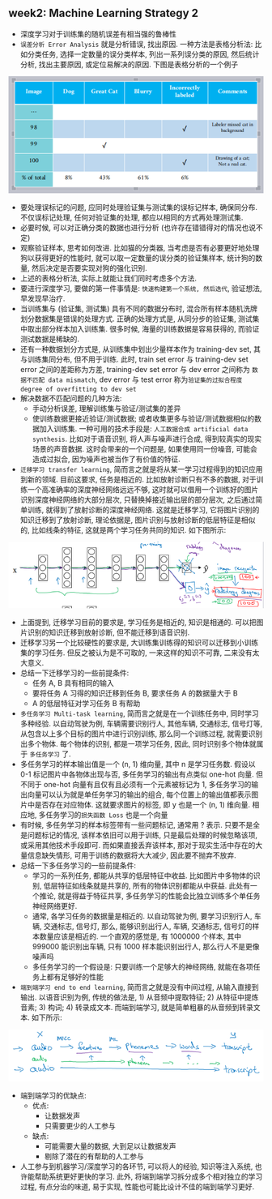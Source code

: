 ## week2: Machine Learning Strategy 2

* 深度学习对于训练集的随机误差有相当强的鲁棒性
* `误差分析 Error Analysis` 就是分析错误, 找出原因. 一种方法是表格分析法: 比如分类任务, 选择一定数量的误分类样本, 列出一系列误分类的原因, 然后统计分析, 找出主要原因, 或定位易解决的原因. 下图是表格分析的一个例子

![img/chart_error_analysis.png](img/chart_error_analysis.png)

* 要处理误标记的问题, 应同时处理验证集与测试集的误标记样本, 确保同分布. 不仅误标记处理, 任何对验证集的处理, 都应以相同的方式再处理测试集.
* 必要时候, 可以对正确分类的数据也进行分析 (也许存在错错得对的情况也说不定)
* 观察验证样本, 思考如何改进. 比如猫的分类器, 当考虑是否有必要更好地处理狗以获得更好的性能时, 就可以取一定数量的误分类的验证集样本, 统计狗的数量, 然后决定是否要实现对狗的强化识别.
* 上述的表格分析法, 实际上就能让我们同时考虑多个方法.
* 要进行深度学习, 要做的第一件事情是: `快速构建第一个系统, 然后迭代`, 验证想法, 早发现早治疗.
* 当训练集与 (验证集, 测试集) 具有不同的数据分布时, 混合所有样本随机洗牌划分数据集是错误的处理方式. 正确的处理方式是, 从同分步的验证集, 测试集中取出部分样本加入训练集. 很多时候, 海量的训练数据是容易获得的, 而验证测试数据是稀缺的.
* 还有一种数据划分方式是, 从训练集中划出少量样本作为 training-dev set, 其与训练集同分布, 但不用于训练. 此时, train set error 与 training-dev set error 之间的差距称为方差, training-dev set error 与 dev error 之间称为 `数据不匹配 data mismatch`, dev error 与 test error 称为`验证集的过拟合程度 degree of overfitting to dev set`
* 解决数据不匹配问题的几种方法:
    - 手动分析误差, 理解训练集与验证/测试集的差异
    - 使训练数据更接近验证/测试数据; 或者收集更多与验证/测试数据相似的数据加入训练集. 一种可用的技术手段是: `人工数据合成 artificial data synthesis`. 比如对于语音识别, 将人声与噪声进行合成, 得到较真实的现实场景的声音数据. 这时会带来的一个问题是, 如果使用同一份噪音, 可能会造成过拟合, 因为噪声也被当作了有价值的特征.
* `迁移学习 transfer learning`, 简而言之就是将从某一学习过程得到的知识应用到新的领域. 目前这要求, 任务是相近的. 比如放射诊断只有不多的数据, 对于训练一个高准确率的深度神经网络远远不够, 这时就可以借用一个训练好的图片识别深度神经网络的大部分层次, 只替换掉接近输出层的部分层次, 之后通过简单训练, 就得到了放射诊断的深度神经网络. 这就是迁移学习, 它将图片识别的知识迁移到了放射诊断, 理论依据是, 图片识别与放射诊断的低层特征是相似的, 比如线条的特征, 这就是两个学习任务共同的知识. 如下图所示:

![img/illustration_of_transfer_learning.png](img/illustration_of_transfer_learning.png)

* 上面提到, 迁移学习目前的要求是, 学习任务是相近的, 知识是相通的. 可以把图片识别的知识迁移到放射诊断, 但不能迁移到语音识别.
* 迁移学习另一个比较硬性的要求是, 大训练集训练得的知识可以迁移到小训练集的学习任务. 但反之被认为是不可取的, 一来这样的知识不可靠, 二来没有太大意义.
* 总结一下迁移学习的一些前提条件:
    - 任务 A, B 具有相同的输入
    - 要将任务 A 习得的知识迁移到任务 B, 要求任务 A 的数据量大于 B
    - A 的低层特征对学习任务 B 有帮助
* `多任务学习 Multi-task learning`, 简而言之就是在一个训练任务中, 同时学习多种经验. 以自动驾驶为例, 车辆需要识别行人, 其他车辆, 交通标志, 信号灯等, 从包含以上多个目标的图片中进行识别训练, 那么同一个训练过程, 就需要识别出多个物体. 每个物体的识别, 都是一项学习任务, 因此, 同时识别多个物体就属于 `多任务学习` 了.
* 多任务学习的样本输出值是一个 (n, 1) 维向量, 其中 n 是学习任务数. 假设以 0-1 标记图片中各物体出现与否, 多任务学习的输出有点类似 one-hot 向量. 但不同于 one-hot 向量有且仅有且必须有一个元素被标记为 1, 多任务学习的输出向量可以认为就是单任务学习的输出的组合, 每个位置上的输出值都表示图片中是否存在对应物体. 这就要求图片的标签, 即 y 也是一个 (n, 1) 维向量. 相应地, 多任务学习的`损失函数 Loss` 也是一个向量
* 有时候, 多任务学习的样本标签带有一些问题标记, 通常用 ? 表示. 只要不是全是问题标记的情况, 该样本依旧可以用于训练, 只是最后处理的时候忽略该项, 或采用其他技术手段即可. 而如果直接丢弃该样本, 那对于现实生活中存在的大量信息缺失情形, 可用于训练的数据将大大减少, 因此要不抛弃不放弃.
* 总结一下多任务学习的一些前提条件:
    - 学习的一系列任务, 都能从共享的低层特征中收益. 比如图片中多物体的识别, 低层特征如线条就是共享的, 所有的物体识别都能从中获益. 此处有一个推论, 就是得益于特征共享, 多任务学习的性能会比独立训练多个单任务神经网络更好.
    - 通常, 各学习任务的数据量是相近的. 以自动驾驶为例, 要学习识别行人, 车辆, 交通标志, 信号灯, 那么, 能够识别出行人, 车辆, 交通标志, 信号灯的样本数量应该是相近的. 一个直观的感觉是, 有 1000000 个样本, 其中 999000 能识别出车辆, 只有 1000 样本能识别出行人, 那么行人不是更像噪声吗
    - 多任务学习的一个假设是: 只要训练一个足够大的神经网络, 就能在各项任务上都有足够好的性能
* `端到端学习 end to end learning`, 简而言之就是没有中间过程, 从输入直接到输出. 以语音识别为例, 传统的做法是, 1) 从音频中提取特征; 2) 从特征中提炼音素; 3) 构词; 4) 转录成文本. 而端到端学习, 就是简单粗暴的从音频到转录文本. 如下所示:

![img/illustration_of_end-to-end-learning.png](img/illustration_of_end-to-end-learning.png)

* 端到端学习的优缺点:
    - 优点:
        - 让数据发声
        - 只需要更少的人工参与
    - 缺点:
        - 可能需要大量的数据, 大到足以让数据发声
        - 剔除了潜在的有帮助的人工参与
* 人工参与到机器学习/深度学习的各环节, 可以将人的经验, 知识等注入系统, 也许能帮助系统更好更快的学习. 此外, 将端到端学习拆分成多个相对独立的学习过程, 有点分治的味道, 易于实现, 性能也可能比设计不佳的端到端学习更好.
